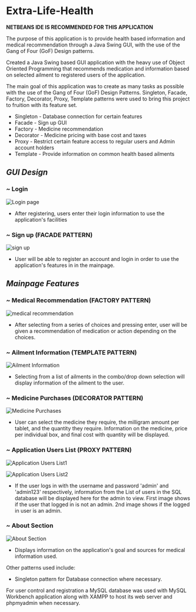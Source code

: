 # Extra-Life-Health

**NETBEANS IDE IS RECOMMENDED FOR THIS APPLICATION** 

The purpose of this application is to provide health based information and medical recommendation through a Java Swing GUI, with the use of the Gang of Four (GoF) Design patterns.

Created a Java Swing based GUI application with the heavy use of Object Oriented Programming that recommends medication and information based on selected ailment to registered users of the application.  

The main goal of this application was to create as many tasks as possible with the use of the Gang of Four (GoF) Design Patterns.
Singleton, Facade, Factory, Decorator, Proxy, Template patterns were used to bring this project to fruition with its feature set.

* Singleton - Database connection for certain features
* Facade - Sign up GUI
* Factory - Medicine recommendation
* Decorator - Medicine pricing with base cost and taxes
* Proxy - Restrict certain feature access to regular users and Admin account holders
* Template - Provide information on common health based ailments

## _GUI Design_ 

### ~ Login 
![Login page](https://i.imgur.com/54p5dN1.png)
* After registering, users enter their login information to use the application's facilities


### ~ Sign up (FACADE PATTERN)
![sign up](https://i.imgur.com/3v1E4Le.png)
* User will be able to register an account and login in order to use the application's features in in the mainpage. 

## _Mainpage Features_

### ~ Medical Recommendation (FACTORY PATTERN)
![medical recommendation](https://i.imgur.com/A3qzfw6.png)
* After selecting from a series of choices and pressing enter, user will be given a recommendation of medication or action depending on the choices. 


### ~ Ailment Information (TEMPLATE PATTERN)
![Ailment Information](https://i.imgur.com/wAxcTpk.png)
* Selecting from a list of ailments in the combo/drop down selection will display information of the ailment to the user.


### ~ Medicine Purchases (DECORATOR PATTERN)
![Medicine Purchases](https://i.imgur.com/JJinmt1.png)
* User can select the medicine they require, the milligram amount per tablet, and the quantity they require. Information on the medicine, price per individual box, and final cost with quantity will be displayed.


### ~ Application Users List (PROXY PATTERN)

![Application Users List1](https://i.imgur.com/oVXQqXj.png)

![Application Users List2](https://i.imgur.com/guu1zR3.png)

* If the user logs in with the username and password 'admin' and 'admin123' respectively, information from the List of users in the SQL database will be displayed here for the admin to view. First image shows if the user that logged in is not an admin. 2nd image shows if the logged in user is an admin.


### ~ About Section 
![About Section](https://i.imgur.com/BBnidLV.png)
* Displays information on the application's goal and sources for medical information used. 



Other patterns used include: 
* Singleton pattern for Database connection where necessary.


For user control and registration a MySQL database was used with MySQL Workbench application along with XAMPP to host its web server and phpmyadmin when necessary. 
